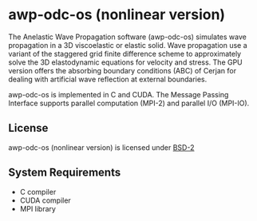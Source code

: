 # awp-odc-os (nonlinear version)

The Anelastic Wave Propagation software (awp-odc-os) simulates wave propagation
in a 3D viscoelastic or elastic solid. Wave propagation use a variant of the staggered
grid finite difference scheme to approximately solve the 3D elastodynamic
equations for velocity and stress. The GPU version offers the absorbing boundary conditions
(ABC) of Cerjan for dealing with artificial wave reflection at external boundaries.

awp-odc-os is implemented in C and CUDA.  The Message Passing Interface
supports parallel computation (MPI-2) and parallel I/O (MPI-IO).

## License
awp-odc-os (nonlinear version) is licensed under [BSD-2](LICENSE)

## System Requirements
* C compiler
* CUDA compiler
* MPI library


